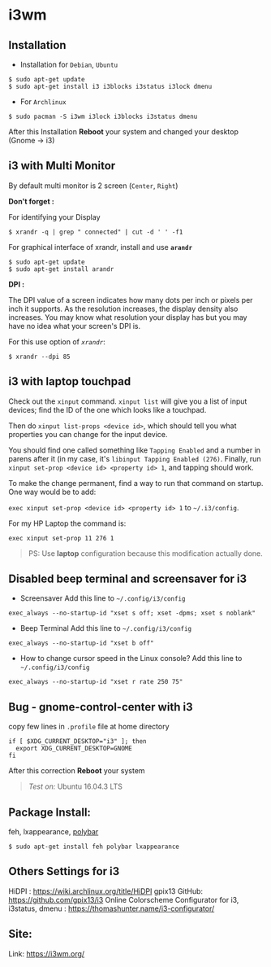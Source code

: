 # i3wm 
## Installation
* Installation for `Debian`, `Ubuntu`

```shell
$ sudo apt-get update
$ sudo apt-get install i3 i3blocks i3status i3lock dmenu
```

* For `Archlinux`
```shell
$ sudo pacman -S i3wm i3lock i3blocks i3status dmenu
```

After this Installation **Reboot** your system and changed your desktop (Gnome -> i3)

## i3 with Multi Monitor
By default multi monitor is 2 screen (`Center`, `Right`)

**Don't forget :**

For identifying your Display
```shell
$ xrandr -q | grep " connected" | cut -d ' ' -f1
```
For graphical interface of xrandr, install and use **`arandr`**
```
$ sudo apt-get update
$ sudo apt-get install arandr
```
**DPI :**

The DPI value of a screen indicates how many dots per inch or pixels per inch it supports. As the resolution increases, the display density also increases. You may know what resolution your display has but you may have no idea what your screen's DPI is.

For this use option of *`xrandr`*:
```
$ xrandr --dpi 85
```

## i3 with laptop touchpad
Check out the `xinput` command. `xinput list` will give you a list of input devices; find the ID of the one which looks like a touchpad. 

Then do `xinput list-props <device id>`, which should tell you what properties you can change for the input device. 

You should find one called something like `Tapping Enabled` and a number in parens after it (in my case, it's `libinput Tapping Enabled (276)`. Finally, run `xinput set-prop <device id> <property id> 1`, and tapping should work.

To make the change permanent, find a way to run that command on startup. One way would be to add:

`exec xinput set-prop <device id> <property id> 1` to `~/.i3/config`.

For my HP Laptop the command is:

`exec xinput set-prop 11 276 1`

> PS: Use **laptop** configuration because this modification actually done.

## Disabled beep terminal and screensaver for i3
* Screensaver
Add this line to `~/.config/i3/config`

`exec_always --no-startup-id "xset s off; xset -dpms; xset s noblank"`

* Beep Terminal
Add this line to `~/.config/i3/config`

`exec_always --no-startup-id "xset b off"`

* How to change cursor speed in the Linux console?
Add this line to `~/.config/i3/config`

`exec_always --no-startup-id "xset r rate 250 75"`

## Bug - gnome-control-center with i3
copy few lines in `.profile` file at home directory
```
if [ $XDG_CURRENT_DESKTOP="i3" ]; then
  export XDG_CURRENT_DESKTOP=GNOME
fi
```
After this correction **Reboot** your system
> *Test on:* Ubuntu 16.04.3 LTS

## Package Install:
feh, lxappearance, [polybar](https://www.ubuntuupdates.org/package/getdeb_apps/xenial/apps/getdeb/polybar)
```shell
$ sudo apt-get install feh polybar lxappearance
```

## Others Settings for i3
HiDPI : https://wiki.archlinux.org/title/HiDPI
gpix13 GitHub: https://github.com/gpix13/i3
Online Colorscheme Configurator for i3, i3status, dmenu : https://thomashunter.name/i3-configurator/

## Site:
Link: https://i3wm.org/
